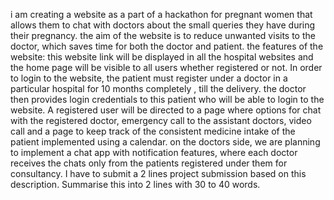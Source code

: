 i am creating a website as a part of a hackathon for pregnant women that allows them to chat with doctors about the small queries they have during their pregnancy. the aim of the website is to reduce unwanted visits to the doctor, which saves time for both the doctor and patient. the features  of the website: this website link will be displayed in all the hospital websites and the home page will be visible to all users whether registered or not. In order to login to the website, the patient must register under a doctor in a particular hospital for 10 months completely , till the delivery. the doctor then provides login credentials to this patient who will be able to login to the website. A registered user will be directed to a page where options for chat with the registered doctor, emergency call to the assistant doctors, video call and a page to keep track of the consistent medicine intake of the patient implemented using a calendar. on the doctors side, we are planning to implement a chat app with notification features, where each doctor receives the chats only from the patients registered under them for consultancy.  I have to submit a 2 lines project submission based on this description. Summarise this into 2 lines with 30 to 40 words.
